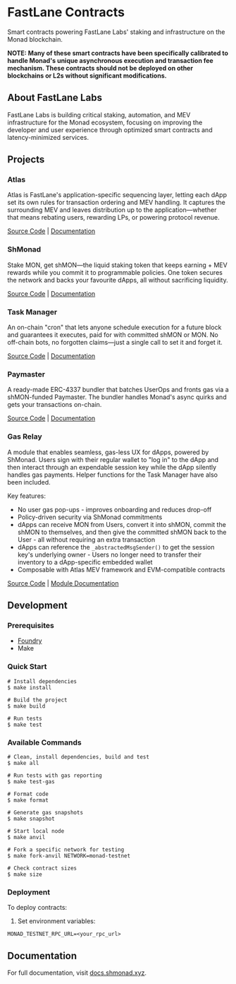 # FastLane Contracts

Smart contracts powering FastLane Labs' staking and infrastructure on the Monad blockchain.

**NOTE: Many of these smart contracts have been specifically calibrated to handle Monad's unique asynchronous execution and transaction fee mechanism. These contracts should not be deployed on other blockchains or L2s without significant modifications.**

## About FastLane Labs

FastLane Labs is building critical staking, automation, and MEV infrastructure for the Monad ecosystem, focusing on improving the developer and user experience through optimized smart contracts and latency-minimized services.

## Projects

### Atlas

Atlas is FastLane's application-specific sequencing layer, letting each dApp set its own rules for transaction ordering and MEV handling. It captures the surrounding MEV and leaves distribution up to the application—whether that means rebating users, rewarding LPs, or powering protocol revenue.

[Source Code](./src/atlas) | [Documentation](https://docs.shmonad.xyz/products/monad-atlas/overview/)

### ShMonad

Stake MON, get shMON—the liquid staking token that keeps earning + MEV rewards while you commit it to programmable policies. One token secures the network and backs your favourite dApps, all without sacrificing liquidity.

[Source Code](./src/shmonad) | [Documentation](https://docs.shmonad.xyz/products/shmonad/overview/)

### Task Manager

An on-chain "cron" that lets anyone schedule execution for a future block and guarantees it executes, paid for with committed shMON or MON. No off-chain bots, no forgotten claims—just a single call to set it and forget it.

[Source Code](./src/task-manager) | [Documentation](https://docs.shmonad.xyz/products/task-manager/overview/)

### Paymaster

A ready-made ERC-4337 bundler that batches UserOps and fronts gas via a shMON-funded Paymaster. The bundler handles Monad's async quirks and gets your transactions on-chain.

[Source Code](./src/paymaster) | [Documentation](https://docs.shmonad.xyz/products/shbundler-4337/paymaster/)

### Gas Relay

A module that enables seamless, gas-less UX for dApps, powered by ShMonad. Users sign with their regular wallet to "log in" to the dApp and then interact through an expendable session key while the dApp silently handles gas payments. Helper functions for the Task Manager have also been included.

Key features:
- No user gas pop-ups - improves onboarding and reduces drop-off
- Policy-driven security via ShMonad commitments
- dApps can receive MON from Users, convert it into shMON, commit the shMON to themselves, and then give the committed shMON back to the User - all without requiring an extra transaction
- dApps can reference the `_abstractedMsgSender()` to get the session key's underlying owner - Users no longer need to transfer their inventory to a dApp-specific embedded wallet 
- Composable with Atlas MEV framework and EVM-compatible contracts

[Source Code](./src/common/relay) | [Module Documentation](./src/common/relay/README.md)

## Development

### Prerequisites

- [Foundry](https://book.getfoundry.sh/getting-started/installation)
- Make

### Quick Start

```shell
# Install dependencies
$ make install

# Build the project
$ make build

# Run tests
$ make test
```

### Available Commands

```shell
# Clean, install dependencies, build and test
$ make all

# Run tests with gas reporting
$ make test-gas

# Format code
$ make format

# Generate gas snapshots
$ make snapshot

# Start local node
$ make anvil

# Fork a specific network for testing
$ make fork-anvil NETWORK=monad-testnet

# Check contract sizes
$ make size
```

### Deployment

To deploy contracts:

1. Set environment variables:
```shell
MONAD_TESTNET_RPC_URL=<your_rpc_url>
```

## Documentation

For full documentation, visit [docs.shmonad.xyz](https://docs.shmonad.xyz/).
